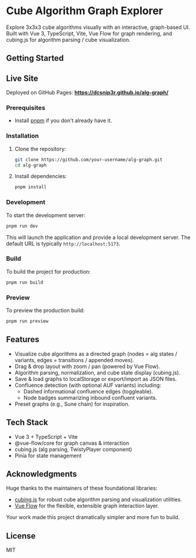 # Cube Algorithm Graph Explorer

Explore 3x3x3 cube algorithms visually with an interactive, graph-based UI. Built with Vue 3, TypeScript, Vite, Vue Flow for graph rendering, and cubing.js for algorithm parsing / cube visualization.

## Getting Started

## Live Site
Deployed on GitHub Pages: **https://dcsnip3r.github.io/alg-graph/**

### Prerequisites
- Install [pnpm](https://pnpm.io/installation) if you don't already have it.

### Installation
1. Clone the repository:
   ```bash
   git clone https://github.com/your-username/alg-graph.git
   cd alg-graph
   ```
2. Install dependencies:
   ```bash
   pnpm install
   ```

### Development
To start the development server:
```bash
pnpm run dev
```
This will launch the application and provide a local development server. The default URL is typically `http://localhost:5173`.

### Build
To build the project for production:
```bash
pnpm run build
```

### Preview
To preview the production build:
```bash
pnpm run preview
```

## Features
- Visualize cube algorithms as a directed graph (nodes = alg states / variants, edges = transitions / appended moves).
- Drag & drop layout with zoom / pan (powered by Vue Flow).
- Algorithm parsing, normalization, and cube state display (cubing.js).
- Save & load graphs to localStorage or export/import as JSON files.
- Confluence detection (with optional AUF variants) including:
   - Dashed informational confluence edges (toggleable).
   - Node badges summarizing inbound confluent variants.
- Preset graphs (e.g., Sune chain) for inspiration.

## Tech Stack
- Vue 3 + TypeScript + Vite
- @vue-flow/core for graph canvas & interaction
- cubing.js (alg parsing, TwistyPlayer component)
- Pinia for state management

## Acknowledgments
Huge thanks to the maintainers of these foundational libraries:
- [cubing.js](https://github.com/cubing/cubing.js) for robust cube algorithm parsing and visualization utilities.
- [Vue Flow](https://vueflow.dev/) for the flexible, extensible graph interaction layer.

Your work made this project dramatically simpler and more fun to build.

## License
MIT
